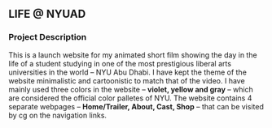 ## LIFE @ NYUAD

### Project Description

This is a launch website for my animated short film showing the day in the life of a student studying in one of the most prestigious liberal arts universities in the world – NYU Abu Dhabi. I have kept the theme of the website minimalistic and cartoonistic to match that of the video. I have mainly used three colors in the website – <strong>violet, yellow and gray</strong> – which are considered the official color palletes of NYU. The website contains 4 separate webpages – <strong>Home/Trailer, About, Cast, Shop</strong> – that can be visited by cg on the navigation links. 
